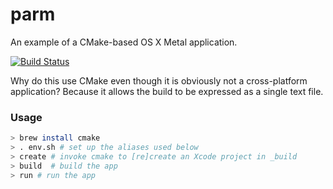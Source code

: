 parm
====

An example of a CMake-based OS X Metal application.

[![Build Status](https://travis-ci.org/prideout/parm.png?branch=master)](https://travis-ci.org/prideout/parm)

Why do this use CMake even though it is obviously not a cross-platform application?  Because it allows the build to be expressed as a single text file.

### Usage
```bash
> brew install cmake
> . env.sh # set up the aliases used below
> create # invoke cmake to [re]create an Xcode project in _build
> build  # build the app
> run # run the app
```
